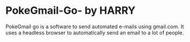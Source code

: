 # PokeGmail-Go- by HARRY
PokeGmail go is a software to send automated e-mails using gmail.com.
It uses a headless browser to automatically send an email to a lot of people.
